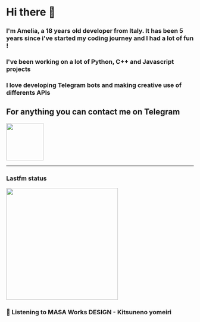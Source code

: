 # Hi there 👋
### I'm Amelia, a 18 years old developer from Italy. It has been 5 years since i've started my coding journey and I had a lot of fun !
### I've been working on a lot of Python, C++ and Javascript projects
### I love developing Telegram bots and making creative use of differents APIs


## For anything you can contact me on Telegram 
[<img src="https://upload.wikimedia.org/wikipedia/commons/thumb/8/83/Telegram_2019_Logo.svg/800px-Telegram_2019_Logo.svg.png" height=100px>](https://t.me/lmpostor_syndrome)

<!-- lastfm status starts -->
<div>
    		      <hr>
    		      <h3>Lastfm status</h3>
	              <img width="300" height="300" src="https://lastfm.freetls.fastly.net/i/u/300x300/2c5eb39edc9f5ba8a23635f16e868cfa.jpg" >
		              <h3> 🎵 Listening to MASA Works DESIGN - Kitsuneno yomeiri</h3>
    </div> 
<!-- lastfm status ends -->
